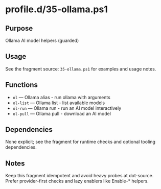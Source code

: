 profile.d/35-ollama.ps1
=======================

Purpose
-------
Ollama AI model helpers (guarded)

Usage
-----
See the fragment source: `35-ollama.ps1` for examples and usage notes.

Functions
---------
- `ol` — Ollama alias - run ollama with arguments
- `ol-list` — Ollama list - list available models
- `ol-run` — Ollama run - run an AI model interactively
- `ol-pull` — Ollama pull - download an AI model

Dependencies
------------
None explicit; see the fragment for runtime checks and optional tooling dependencies.

Notes
-----
Keep this fragment idempotent and avoid heavy probes at dot-source. Prefer provider-first checks and lazy enablers like Enable-* helpers.


